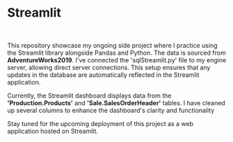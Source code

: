 # Streamlit
<br>

This repository showcase my ongoing side project where I practice using the Streamlit library alongside Pandas and Python. The data is sourced from **AdventureWorks2019**. I've connected the 'sqlStreamlit.py' file to my engine server, allowing direct server connections. This setup ensures that any updates in the database are automatically reflected in the Streamlit application. 
<br>

Currently, the Streamlit dashboard displays data from the **'Production.Products'** and **'Sale.SalesOrderHeader'** tables. I have cleaned up several columns to enhance the dashboard's clarity and functionality
<br>

Stay tuned for the upcoming deployment of this project as a web application hosted on Streamlit.

